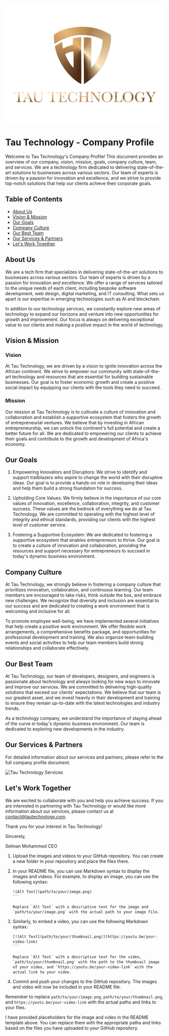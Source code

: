 
![Tau Technology Logo](2.png)

# Tau Technology - Company Profile

Welcome to Tau Technology's Company Profile! This document provides an overview of our company, vision, mission, goals, company culture, team, and services. We are a technology firm dedicated to delivering state-of-the-art solutions to businesses across various sectors. Our team of experts is driven by a passion for innovation and excellence, and we strive to provide top-notch solutions that help our clients achieve their corporate goals.


## Table of Contents

- [About Us](#about-us)
- [Vision & Mission](#vision--mission)
- [Our Goals](#our-goals)
- [Company Culture](#company-culture)
- [Our Best Team](#our-best-team)
- [Our Services & Partners](#our-services--partners)
- [Let's Work Together](#lets-work-together)

## About Us

We are a tech firm that specializes in delivering state-of-the-art solutions to businesses across various sectors. Our team of experts is driven by a passion for innovation and excellence. We offer a range of services tailored to the unique needs of each client, including bespoke software development, web design, digital marketing, and IT consulting. What sets us apart is our expertise in emerging technologies such as AI and blockchain.

In addition to our technology services, we constantly explore new areas of technology to expand our horizons and venture into new opportunities for growth and improvement. Our focus is always on delivering exceptional value to our clients and making a positive impact in the world of technology.

## Vision & Mission

### Vision

At Tau Technology, we are driven by a vision to ignite innovation across the African continent. We strive to empower our community with state-of-the-art technology and resources that are essential for building sustainable businesses. Our goal is to foster economic growth and create a positive social impact by equipping our clients with the tools they need to succeed.

### Mission

Our mission at Tau Technology is to cultivate a culture of innovation and collaboration and establish a supportive ecosystem that fosters the growth of entrepreneurial ventures. We believe that by investing in African entrepreneurship, we can unlock the continent's full potential and create a better future for all. We are dedicated to empowering our clients to achieve their goals and contribute to the growth and development of Africa's economy.

## Our Goals

1. Empowering Innovators and Disruptors: We strive to identify and support trailblazers who aspire to change the world with their disruptive ideas. Our goal is to provide a hands-on role in developing their ideas and help them build a strong foundation for success.

2. Upholding Core Values: We firmly believe in the importance of our core values of innovation, excellence, collaboration, integrity, and customer success. These values are the bedrock of everything we do at Tau Technology. We are committed to operating with the highest level of integrity and ethical standards, providing our clients with the highest level of customer service.

3. Fostering a Supportive Ecosystem: We are dedicated to fostering a supportive ecosystem that enables entrepreneurs to thrive. Our goal is to create a culture of innovation and collaboration, providing the resources and support necessary for entrepreneurs to succeed in today's dynamic business environment.

## Company Culture

At Tau Technology, we strongly believe in fostering a company culture that prioritizes innovation, collaboration, and continuous learning. Our team members are encouraged to take risks, think outside the box, and embrace new challenges. We recognize that diversity and inclusion are essential to our success and are dedicated to creating a work environment that is welcoming and inclusive for all.

To promote employee well-being, we have implemented several initiatives that help create a positive work environment. We offer flexible work arrangements, a comprehensive benefits package, and opportunities for professional development and training. We also organize team-building events and social activities to help our team members build strong relationships and collaborate effectively.

## Our Best Team

At Tau Technology, our team of developers, designers, and engineers is passionate about technology and always looking for new ways to innovate and improve our services. We are committed to delivering high-quality solutions that exceed our clients' expectations. We believe that our team is our greatest asset, and we invest heavily in their development and training to ensure they remain up-to-date with the latest technologies and industry trends.

As a technology company, we understand the importance of staying ahead of the curve in today's dynamic business environment. Our team is dedicated to exploring new developments in the industry.

## Our Services & Partners

For detailed information about our services and partners, please refer to the full company profile document.

![Tau Technology Services]()

## Let's Work Together

We are excited to collaborate with you and help you achieve success. If you are interested in partnering with Tau Technology or would like more information about our services, please contact us at [contact@tautechnology.com](mailto:contact@tautechnology.com).

Thank you for your interest in Tau Technology!

Sincerely,

Selman Mohammed
CEO



1. Upload the images and videos to your GitHub repository. You can create a new folder in your repository and place the files there.

2. In your README file, you can use Markdown syntax to display the images and videos. For example, to display an image, you can use the following syntax:

   ````
   ![Alt Text](path/to/your/image.png)
   ```

   Replace `Alt Text` with a descriptive text for the image and `path/to/your/image.png` with the actual path to your image file.

3. Similarly, to embed a video, you can use the following Markdown syntax:

   ````
   [![Alt Text](path/to/your/thumbnail.png)](https://youtu.be/your-video-link)
   ```

   Replace `Alt Text` with a descriptive text for the video, `path/to/your/thumbnail.png` with the path to the thumbnail image of your video, and `https://youtu.be/your-video-link` with the actual link to your video.

4. Commit and push your changes to the GitHub repository. The images and video will now be included in your README file.

Remember to replace `path/to/your/image.png`, `path/to/your/thumbnail.png`, and `https://youtu.be/your-video-link` with the actual paths and links to your files.

I have provided placeholders for the image and video in the README template above. You can replace them with the appropriate paths and links based on the files you have uploaded to your GitHub repository.
